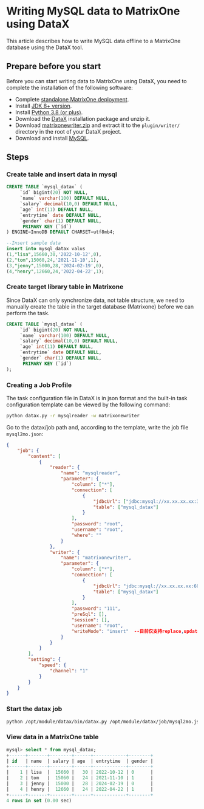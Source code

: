 # Writing MySQL data to MatrixOne using DataX

This article describes how to write MySQL data offline to a MatrixOne database using the DataX tool.

## Prepare before you start

Before you can start writing data to MatrixOne using DataX, you need to complete the installation of the following software:

- Complete [standalone MatrixOne deployment](https://docs.matrixorigin.cn/1.2.2/MatrixOne/Get-Started/install-standalone-matrixone/).
- Install [JDK 8+ version](https://www.oracle.com/sg/java/technologies/javase/javase8-archive-downloads.html).
- Install [Python 3.8 (or plus)](https://www.python.org/downloads/).
- Download the [DataX](https://datax-opensource.oss-cn-hangzhou.aliyuncs.com/202210/datax.tar.gz) installation package and unzip it.
- Download [matrixonewriter.zip](https://community-shared-data-1308875761.cos.ap-beijing.myqcloud.com/artwork/docs/develop/Computing-Engine/datax-write/matrixonewriter.zip) and extract it to the `plugin/writer/` directory in the root of your DataX project.
- Download and install [MySQL](https://downloads.mysql.com/archives/get/p/23/file/mysql-server_8.0.33-1ubuntu23.04_amd64.deb-bundle.tar).

## Steps

### Create table and insert data in mysql

```sql
CREATE TABLE `mysql_datax` (
     `id` bigint(20) NOT NULL,
     `name` varchar(100) DEFAULT NULL,
     `salary` decimal(10,0) DEFAULT NULL,
     `age` int(11) DEFAULT NULL,
     `entrytime` date DEFAULT NULL,
     `gender` char(1) DEFAULT NULL,
      PRIMARY KEY (`id`)
) ENGINE=InnoDB DEFAULT CHARSET=utf8mb4;

--Insert sample data
insert into mysql_datax valus
(1,"lisa",15660,30,'2022-10-12',0),
(2,"tom",15060,24,'2021-11-10',1),
(3,"jenny",15000,28,'2024-02-19',0),
(4,"henry",12660,24,'2022-04-22',1);
```

### Create target library table in Matrixone

Since DataX can only synchronize data, not table structure, we need to manually create the table in the target database (Matrixone) before we can perform the task.

```sql
CREATE TABLE `mysql_datax` (
     `id` bigint(20) NOT NULL,
     `name` varchar(100) DEFAULT NULL,
     `salary` decimal(10,0) DEFAULT NULL,
     `age` int(11) DEFAULT NULL,
     `entrytime` date DEFAULT NULL,
     `gender` char(1) DEFAULT NULL,
      PRIMARY KEY (`id`)
);
```

### Creating a Job Profile

The task configuration file in DataX is in json format and the built-in task configuration template can be viewed by the following command:

```bash
python datax.py -r mysqlreader -w matrixonewriter
```

Go to the datax/job path and, according to the template, write the job file `mysql2mo.json`:

```json
{
    "job": {
        "content": [
            {
                "reader": {
                    "name": "mysqlreader",
                    "parameter": {
                        "column": ["*"],
                        "connection": [
                            {
                                "jdbcUrl": ["jdbc:mysql://xx.xx.xx.xx:3306/test"],
                                "table": ["mysql_datax"]
                            }
                        ],
                        "password": "root",
                        "username": "root",
                        "where": ""
                    }
                },
                "writer": {
                    "name": "matrixonewriter",
                    "parameter": {
                        "column": ["*"],
                        "connection": [
                            {
                                "jdbcUrl": "jdbc:mysql://xx.xx.xx.xx:6001/test",
                                "table": ["mysql_datax"]
                            }
                        ],
                        "password": "111",
                        "preSql": [],
                        "session": [],
                        "username": "root",
                        "writeMode": "insert"  --目前仅支持replace,update 或 insert 方式
                    }
                }
            }
        ],
        "setting": {
            "speed": {
                "channel": "1"
            }
        }
    }
}
```

### Start the datax job

```bash
python /opt/module/datax/bin/datax.py /opt/module/datax/job/mysql2mo.json
```

### View data in a MatrixOne table

```sql
mysql> select * from mysql_datax;
+------+-------+--------+------+------------+--------+
| id   | name  | salary | age  | entrytime  | gender |
+------+-------+--------+------+------------+--------+
|    1 | lisa  |  15660 |   30 | 2022-10-12 | 0      |
|    2 | tom   |  15060 |   24 | 2021-11-10 | 1      |
|    3 | jenny |  15000 |   28 | 2024-02-19 | 0      |
|    4 | henry |  12660 |   24 | 2022-04-22 | 1      |
+------+-------+--------+------+------------+--------+
4 rows in set (0.00 sec)
```